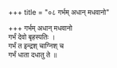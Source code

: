 +++
title = "०८ गर्भम् अधान् मधवानो"

+++
गर्भम् अधान् मधवानो  
गर्भं देवो बृहस्पतिः ।  
गर्भं त इन्द्रश् चाग्निश् च  
गर्भं धाता दधातु ते ॥
